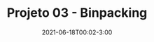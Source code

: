 ---
type: assignment
date: 2021-06-18T00:02-3:00
title: 'Projeto 03 - Binpacking'
pdf: /assets/trabalhos/np-completude-bin-packing.pdf
attachment: /assets/trabalhos/dataset-knapsack/dataset.zip
solutions: 
---